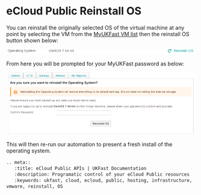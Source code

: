 # eCloud Public Reinstall OS

You can reinstall the originally selected OS of the virtual machine at any point by selecting the VM from the [MyUKFast VM list](https://my.ukfast.co.uk/ecloud-public) then the reinstall OS button shown below:

![reinstallOS](files/reinstallOS.png)

From here you will be prompted for your MyUKFast password as below:

![confirmReinstall](files/confirmReinstall.png)

This will then re-run our automation to present a fresh install of the operating system.

```eval_rst
.. meta::
   :title: eCloud Public APIs | UKFast Documentation
   :description: Programatic control of your eCloud Public resources
   :keywords: ukfast, cloud, ecloud, public, hosting, infrastructure, vmware, reinstall, OS
```

